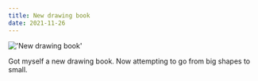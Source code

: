 ```yaml
---
title: New drawing book
date: 2021-11-26
---
```


!['New drawing book'](/Mouse-again.jpeg)

Got myself a new drawing book. Now attempting to go from big shapes to small.